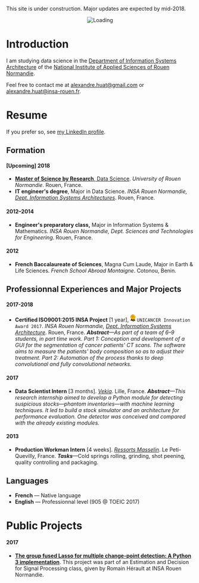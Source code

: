 This site is under construction. Major updates are expected by mid-2018.

<center><img alt="Loading" src="http://25.media.tumblr.com/tumblr_lritgdc4d61qlnzs9o1_500.gif" width="200"></center>


# Introduction

I am studying data science in the [Department of Information Systems Architecture](http://asi.insa-rouen.fr/?language=en)
of the [National Institute of Applied Sciences of Rouen Normandie](http://www.insa-rouen.fr/accueil/index_html/view?set_language=en).

Feel free to contact me at <alexandre.huat@gmail.com> or <alexandre.huat@insa-rouen.fr>.


# Resume

If you prefer so, see [my LinkedIn profile](https://www.linkedin.com/in/alexandre-huat/?locale=en_US).

## Formation

#### [Upcoming] 2018

* [__Master of Science by Research__, Data Science](http://mastersid.univ-rouen.fr/eng/sd_en.php). _University of Rouen Normandie_. Rouen, France.
* __IT engineer's degree__, Major in Data Science. _INSA Rouen Normandie, [Dept. Information Systems Architectures](http://asi.insa-rouen.fr/?language=en)_. Rouen, France.

#### 2012–2014

* __Engineer's preparatory class,__ Major in Information Systems & Mathematics. _INSA Rouen Normandie, Dept. Sciences and Technologies for Engineering_. Rouen, France.

#### 2012

* __French Baccalaureate of Sciences__, Magna Cum Laude, Major in Earth & Life Sciences. _French School Abroad Montaigne_. Cotonou, Benin.

## Professionnal Experiences and Major Projects

#### 2017-2018

* __Certified ISO9001:2015 INSA Project__ [1 year], <img alt="Award" src="images/award-medal.png" height="20"> `UNICANCER Innovation Award 2017`. _INSA Rouen Normandie, [Dept. Information Systems Architecture](http://asi.insa-rouen.fr/?language=en)_. Rouen, France. _**Abstract**—As part of a team of 6–9 students, in part time work. Part 1: Conception and development of a GUI for the segmentation of cancer patients' CT scans. The software aims to measure the patients' body composition so as to adjust their treatment. Part 2: Automation of the process thanks to deep convolutional and fully convolutional networks._

#### 2017

* __Data Scientist Intern__ [3 months]. _[Vekia](http://www.vekia.co.uk)_. Lille, France. _**Abstract**—This research internship aimed to develop a Python module for detecting suspicious stocks—phantom inventories—with machine learning techniques. It led to build a stock simulator and an architecture for performance evaluation. One detector was conceived and compared with the already existing modules._

#### 2013

* __Production Workman Intern__ [4 weeks]. _[Ressorts Masselin](http://www.masselin.com/fr/)_. Le Peti-Quevilly, France. _**Tasks**_—Cold springs rolling, grinding, shot peening, quality controlling and packaging.

## Languages

* __French__ — Native language
* __English__ — Professionnal level (905 @ TOEIC 2017)

# Public Projects

#### 2017

* __[The group fused Lasso for multiple change-point detection: A Python 3 implementation](https://github.com/alexandrehuat/chgpt-detection-lasso)__.
This project was part of an Estimation and Decision for Signal Processing class, given by Romain Hérault at INSA Rouen Normandie.
